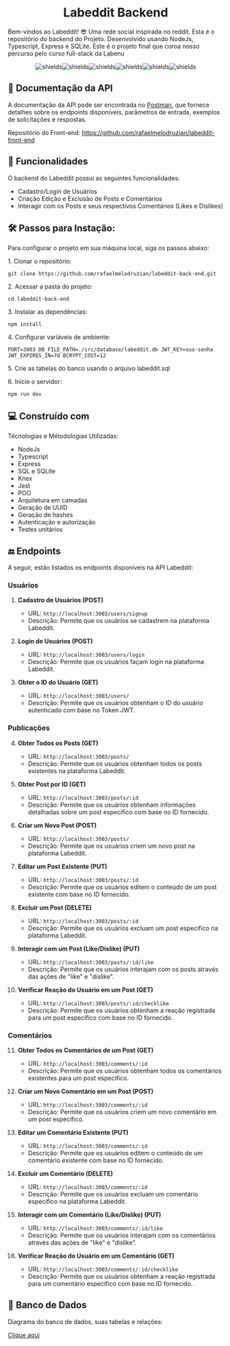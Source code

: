 <h1 align="center" id="title">Labeddit Backend</h1>

<p id="description">Bem-vindos ao Labeddit! 😎 Uma rede social inspirada no reddit. Esta é o repositório do backend do Projeto. Desenvolvido usando NodeJs, Typescript, Express e SQLite. Este é o projeto final que coroa nosso percurso pelo curso full-stack da Labenu </p>

<p align="center"><img src="https://img.shields.io/badge/node.js-6DA55F?style=for-the-badge&amp;logo=node.js&amp;logoColor=white" alt="shields"><img src="https://img.shields.io/badge/typescript-%23007ACC.svg?style=for-the-badge&amp;logo=typescript&amp;logoColor=white" alt="shields"><img src="https://img.shields.io/badge/express.js-%23404d59.svg?style=for-the-badge&amp;logo=express&amp;logoColor=%2361DAFB" alt="shields"><img src="https://img.shields.io/badge/sqlite-%2307405e.svg?style=for-the-badge&amp;logo=sqlite&amp;logoColor=white" alt="shields"><img src="https://img.shields.io/badge/-jest-%23C21325?style=for-the-badge&amp;logo=jest&amp;logoColor=white" alt="shields"><img src="https://img.shields.io/badge/Postman-FF6C37?style=for-the-badge&amp;logo=postman&amp;logoColor=white" alt="shields"></p>

<h2>📜 Documentação da API</h2>

A documentação da API pode ser encontrada no [Postman](https://documenter.getpostman.com/view/24823235/2s9XxyRtDt), que fornece detalhes sobre os endpoints disponíveis, parâmetros de entrada, exemplos de solicitações e respostas.

Repositório do Front-end: https://github.com/rafaelmelodruzian/labeddit-front-end
  
<h2>🧐 Funcionalidades</h2>

O backend do Labeddit possui as seguintes funcionalidades:

*   Cadastro/Login de Usuários
*   Criação Edição e Exclusão de Posts e Comentários
*   Interagir com os Posts e seus respectivos Comentários (Likes e Dislikes)

<h2>🛠️ Passos para Instação:</h2>

Para configurar o projeto em sua máquina local, siga os passos abaixo:

<p>1. Clonar o repositório:</p>

```
git clone https://github.com/rafaelmelodruzian/labeddit-back-end.git
```

<p>2. Acessar a pasta do projeto:</p>

```
cd labeddit-back-end
```

<p>3. Instalar as dependências:</p>

```
npm install
```

<p>4. Configurar variáveis de ambiente:</p>

```
PORT=3003 DB_FILE_PATH=./src/database/labeddit.db JWT_KEY=sua-senha JWT_EXPIRES_IN=7d BCRYPT_COST=12
```

<p>5. Crie as tabelas do banco usando o arquivo labeddit.sql</p>

<p>6. Inicie o servidor:</p>

```
npm run dev
```

  
  
<h2>💻 Construído com</h2>

Técnologias e Métodologias Utilizadas:

*   NodeJs
*   Typescript
*   Express
*   SQL e SQLite
*   Knex
*   Jest
*   POO
*   Arquitetura em camadas
*   Geração de UUID
*   Geração de hashes
*   Autenticação e autorização
*   Testes unitários

<h2>🔚 Endpoints</h2>

A seguir, estão listados os endpoints disponíveis na API Labeddit:

### Usuários

1. **Cadastro de Usuários (POST)**
   - URL: `http://localhost:3003/users/signup`
   - Descrição: Permite que os usuários se cadastrem na plataforma Labeddit.

2. **Login de Usuários (POST)**
   - URL: `http://localhost:3003/users/login`
   - Descrição: Permite que os usuários façam login na plataforma Labeddit.

3. **Obter o ID do Usuário (GET)**
   - URL: `http://localhost:3003/users/`
   - Descrição: Permite que os usuários obtenham o ID do usuário autenticado com base no Token JWT.

### Publicações

4. **Obter Todos os Posts (GET)**
   - URL: `http://localhost:3003/posts/`
   - Descrição: Permite que os usuários obtenham todos os posts existentes na plataforma Labeddit.

5. **Obter Post por ID (GET)**
   - URL: `http://localhost:3003/posts/:id`
   - Descrição: Permite que os usuários obtenham informações detalhadas sobre um post específico com base no ID fornecido.

6. **Criar um Novo Post (POST)**
   - URL: `http://localhost:3003/posts/`
   - Descrição: Permite que os usuários criem um novo post na plataforma Labeddit.

7. **Editar um Post Existente (PUT)**
   - URL: `http://localhost:3003/posts/:id`
   - Descrição: Permite que os usuários editem o conteúdo de um post existente com base no ID fornecido.

8. **Excluir um Post (DELETE)**
   - URL: `http://localhost:3003/posts/:id`
   - Descrição: Permite que os usuários excluam um post específico na plataforma Labeddit.

9. **Interagir com um Post (Like/Dislike) (PUT)**
   - URL: `http://localhost:3003/posts/:id/like`
   - Descrição: Permite que os usuários interajam com os posts através das ações de "like" e "dislike".

10. **Verificar Reação do Usuário em um Post (GET)**
    - URL: `http://localhost:3003/posts/:id/checklike`
    - Descrição: Permite que os usuários obtenham a reação registrada para um post específico com base no ID fornecido.

### Comentários

11. **Obter Todos os Comentários de um Post (GET)**
    - URL: `http://localhost:3003/comments/:id`
    - Descrição: Permite que os usuários obtenham todos os comentários existentes para um post específico.

12. **Criar um Novo Comentário em um Post (POST)**
    - URL: `http://localhost:3003/comments/:id`
    - Descrição: Permite que os usuários criem um novo comentário em um post específico.

13. **Editar um Comentário Existente (PUT)**
    - URL: `http://localhost:3003/comments/:id`
    - Descrição: Permite que os usuários editem o conteúdo de um comentário existente com base no ID fornecido.

14. **Excluir um Comentário (DELETE)**
    - URL: `http://localhost:3003/comments/:id`
    - Descrição: Permite que os usuários excluam um comentário específico na plataforma Labeddit.

15. **Interagir com um Comentário (Like/Dislike) (PUT)**
    - URL: `http://localhost:3003/comments/:id/like`
    - Descrição: Permite que os usuários interajam com os comentários através das ações de "like" e "dislike".

16. **Verificar Reação do Usuário em um Comentário (GET)**
    - URL: `http://localhost:3003/comments/:id/checklike`
    - Descrição: Permite que os usuários obtenham a reação registrada para um comentário específico com base no ID fornecido.

<h2>🎲 Banco de Dados</h2>

Diagrama do banco de dados, suas tabelas e relações:

[Clique aqui](https://raw.githubusercontent.com/rafaelmelodruzian/labeddit-back-end/main/src/Assets/Tabelas%20DB.png)

